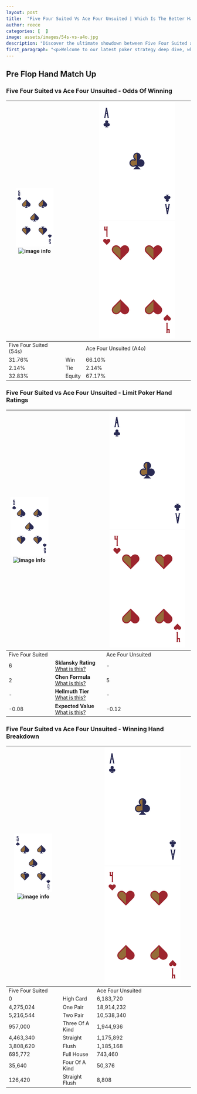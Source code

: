```yaml
---
layout: post
title:  "Five Four Suited Vs Ace Four Unsuited | Which Is The Better Hand In Poker? A Complete Guide"
author: reece
categories: [  ]
image: assets/images/54s-vs-a4o.jpg
description: "Discover the ultimate showdown between Five Four Suited and Ace Four Unsuited in poker! Uncover the odds, strategies, and scenarios where one hand triumphs over the other. Get ready to up your poker game with this thrilling analysis."
first_paragraph: "<p>Welcome to our latest poker strategy deep dive, where we're pitting two distinct hands against each other in a high-stakes showdown: Five Four Suited vs Ace Four Unsuited.</p><p>In the dynamic world of poker, every decision counts, and knowing which hand holds the upper hand is key to your success at the table.</p><p>In this article, we'll dissect these two hands, explore the scenarios where one dominates the other, and equip you with the knowledge to make strategic choices that can tip the odds in your favor.</p><p>Get ready to unravel the intriguing dynamics of these poker hands and elevate your game to new heights.</p>"
---
```




[comment]: # (sp0)

## Pre Flop Hand Match Up

<div class="table hand-ratings" markdown="1"> 



### Five Four Suited vs Ace Four Unsuited - Odds Of Winning


    
| ![image info](assets/images/hand1/5.png) ![image info](assets/images/hand1/4s.png) |  | ![image info](assets/images/hand2/A.png) ![image info](assets/images/hand2/4o.png) |
| -------- | -------- | -------- |
| Five Four Suited (54s) |  | Ace Four Unsuited (A4o) |
| 31.76% | Win | 66.10% |
| 2.14% | Tie | 2.14% |
| 32.83% | Equity | 67.17% |




[comment]: # (sp1)



### Five Four Suited vs Ace Four Unsuited - Limit Poker Hand Ratings


    
| ![image info](assets/images/hand1/5.png) ![image info](assets/images/hand1/4s.png) |  | ![image info](assets/images/hand2/A.png) ![image info](assets/images/hand2/4o.png) |
| -------- | -------- | -------- |
| Five Four Suited |  | Ace Four Unsuited |
| 6 | **Sklansky Rating** [What is this?](/sklansky-rating-explained) | - |
| 2 | **Chen Formula** [What is this?](/chen-formula-explained) | 5 |
| - | **Hellmuth Tier** [What is this?](/Hellmuth-tier-explained) | - |
| -0.08 | **Expected Value** [What is this?](/expected-value-explained) | -0.12 |




[comment]: # (sp2)



### Five Four Suited vs Ace Four Unsuited - Winning Hand Breakdown


    
| ![image info](assets/images/hand1/5.png) ![image info](assets/images/hand1/4s.png) |  | ![image info](assets/images/hand2/A.png) ![image info](assets/images/hand2/4o.png) |
| -------- | -------- | -------- |
| Five Four Suited |  | Ace Four Unsuited |
| 0 | High Card | 6,183,720 |
| 4,275,024 | One Pair | 18,914,232 |
| 5,216,544 | Two Pair | 10,538,340 |
| 957,000 | Three Of A Kind | 1,944,936 |
| 4,463,340 | Straight | 1,175,892 |
| 3,808,620 | Flush | 1,185,168 |
| 695,772 | Full House | 743,460 |
| 35,640 | Four Of A Kind | 50,376 |
| 126,420 | Straight Flush | 8,808 |




[comment]: # (sp3)



</div>

[comment]: # (sp4)



[comment]: # (sp5)

